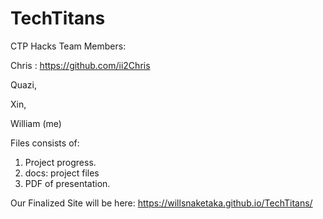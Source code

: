 # TechTitans
CTP Hacks
Team Members: 

Chris : https://github.com/ii2Chris

Quazi, 

Xin, 

William (me)

Files consists of: 

1) Project progress.
2) docs: project files
3) PDF of presentation.


Our Finalized Site will be here: 
https://willsnaketaka.github.io/TechTitans/
